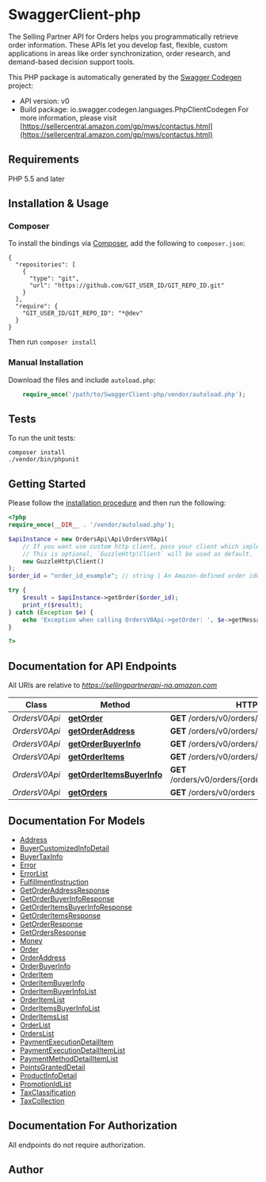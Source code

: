 # SwaggerClient-php
The Selling Partner API for Orders helps you programmatically retrieve order information. These APIs let you develop fast, flexible, custom applications in areas like order synchronization, order research, and demand-based decision support tools.

This PHP package is automatically generated by the [Swagger Codegen](https://github.com/swagger-api/swagger-codegen) project:

- API version: v0
- Build package: io.swagger.codegen.languages.PhpClientCodegen
For more information, please visit [https://sellercentral.amazon.com/gp/mws/contactus.html](https://sellercentral.amazon.com/gp/mws/contactus.html)

## Requirements

PHP 5.5 and later

## Installation & Usage
### Composer

To install the bindings via [Composer](http://getcomposer.org/), add the following to `composer.json`:

```
{
  "repositories": [
    {
      "type": "git",
      "url": "https://github.com/GIT_USER_ID/GIT_REPO_ID.git"
    }
  ],
  "require": {
    "GIT_USER_ID/GIT_REPO_ID": "*@dev"
  }
}
```

Then run `composer install`

### Manual Installation

Download the files and include `autoload.php`:

```php
    require_once('/path/to/SwaggerClient-php/vendor/autoload.php');
```

## Tests

To run the unit tests:

```
composer install
./vendor/bin/phpunit
```

## Getting Started

Please follow the [installation procedure](#installation--usage) and then run the following:

```php
<?php
require_once(__DIR__ . '/vendor/autoload.php');

$apiInstance = new OrdersApi\Api\OrdersV0Api(
    // If you want use custom http client, pass your client which implements `GuzzleHttp\ClientInterface`.
    // This is optional, `GuzzleHttp\Client` will be used as default.
    new GuzzleHttp\Client()
);
$order_id = "order_id_example"; // string | An Amazon-defined order identifier, in 3-7-7 format.

try {
    $result = $apiInstance->getOrder($order_id);
    print_r($result);
} catch (Exception $e) {
    echo 'Exception when calling OrdersV0Api->getOrder: ', $e->getMessage(), PHP_EOL;
}

?>
```

## Documentation for API Endpoints

All URIs are relative to *https://sellingpartnerapi-na.amazon.com*

Class | Method | HTTP request | Description
------------ | ------------- | ------------- | -------------
*OrdersV0Api* | [**getOrder**](docs/Api/OrdersV0Api.md#getorder) | **GET** /orders/v0/orders/{orderId} | 
*OrdersV0Api* | [**getOrderAddress**](docs/Api/OrdersV0Api.md#getorderaddress) | **GET** /orders/v0/orders/{orderId}/address | 
*OrdersV0Api* | [**getOrderBuyerInfo**](docs/Api/OrdersV0Api.md#getorderbuyerinfo) | **GET** /orders/v0/orders/{orderId}/buyerInfo | 
*OrdersV0Api* | [**getOrderItems**](docs/Api/OrdersV0Api.md#getorderitems) | **GET** /orders/v0/orders/{orderId}/orderItems | 
*OrdersV0Api* | [**getOrderItemsBuyerInfo**](docs/Api/OrdersV0Api.md#getorderitemsbuyerinfo) | **GET** /orders/v0/orders/{orderId}/orderItems/buyerInfo | 
*OrdersV0Api* | [**getOrders**](docs/Api/OrdersV0Api.md#getorders) | **GET** /orders/v0/orders | 


## Documentation For Models

 - [Address](docs/Model/Address.md)
 - [BuyerCustomizedInfoDetail](docs/Model/BuyerCustomizedInfoDetail.md)
 - [BuyerTaxInfo](docs/Model/BuyerTaxInfo.md)
 - [Error](docs/Model/Error.md)
 - [ErrorList](docs/Model/ErrorList.md)
 - [FulfillmentInstruction](docs/Model/FulfillmentInstruction.md)
 - [GetOrderAddressResponse](docs/Model/GetOrderAddressResponse.md)
 - [GetOrderBuyerInfoResponse](docs/Model/GetOrderBuyerInfoResponse.md)
 - [GetOrderItemsBuyerInfoResponse](docs/Model/GetOrderItemsBuyerInfoResponse.md)
 - [GetOrderItemsResponse](docs/Model/GetOrderItemsResponse.md)
 - [GetOrderResponse](docs/Model/GetOrderResponse.md)
 - [GetOrdersResponse](docs/Model/GetOrdersResponse.md)
 - [Money](docs/Model/Money.md)
 - [Order](docs/Model/Order.md)
 - [OrderAddress](docs/Model/OrderAddress.md)
 - [OrderBuyerInfo](docs/Model/OrderBuyerInfo.md)
 - [OrderItem](docs/Model/OrderItem.md)
 - [OrderItemBuyerInfo](docs/Model/OrderItemBuyerInfo.md)
 - [OrderItemBuyerInfoList](docs/Model/OrderItemBuyerInfoList.md)
 - [OrderItemList](docs/Model/OrderItemList.md)
 - [OrderItemsBuyerInfoList](docs/Model/OrderItemsBuyerInfoList.md)
 - [OrderItemsList](docs/Model/OrderItemsList.md)
 - [OrderList](docs/Model/OrderList.md)
 - [OrdersList](docs/Model/OrdersList.md)
 - [PaymentExecutionDetailItem](docs/Model/PaymentExecutionDetailItem.md)
 - [PaymentExecutionDetailItemList](docs/Model/PaymentExecutionDetailItemList.md)
 - [PaymentMethodDetailItemList](docs/Model/PaymentMethodDetailItemList.md)
 - [PointsGrantedDetail](docs/Model/PointsGrantedDetail.md)
 - [ProductInfoDetail](docs/Model/ProductInfoDetail.md)
 - [PromotionIdList](docs/Model/PromotionIdList.md)
 - [TaxClassification](docs/Model/TaxClassification.md)
 - [TaxCollection](docs/Model/TaxCollection.md)


## Documentation For Authorization

 All endpoints do not require authorization.


## Author





